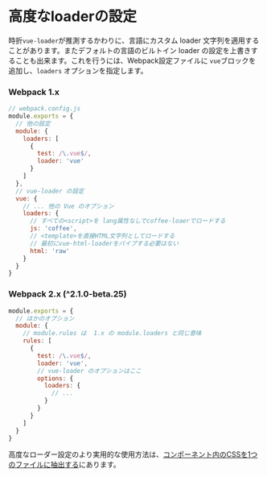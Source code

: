 # 高度なloaderの設定

時折`vue-loader`が推測するかわりに、言語にカスタム loader 文字列を適用することがあります。またデフォルトの言語のビルトイン loader の設定を上書きすることも出来ます。これを行うには、Webpack設定ファイルに `vue`ブロックを追加し、`loaders` オプションを指定します。

### Webpack 1.x

``` js
// webpack.config.js
module.exports = {
  // 他の設定
  module: {
    loaders: [
      {
        test: /\.vue$/,
        loader: 'vue'
      }
    ]
  },
  // vue-loader の設定
  vue: {
    // ... 他の Vue のオプション
    loaders: {
      // すべての<script>を lang属性なしでcoffee-loaerでロードする
      js: 'coffee',
      // <template>を直接HTML文字列としてロードする
      // 最初にvue-html-loaderをパイプする必要はない
      html: 'raw'
    }
  }
}
```

### Webpack 2.x (^2.1.0-beta.25)

``` js
module.exports = {
  // ほかのオプション
  module: {
    // module.rules は  1.x の module.loaders と同じ意味
    rules: [
      {
        test: /\.vue$/,
        loader: 'vue',
        // vue-loader のオプションはここ
        options: {
          loaders: {
            // ...
          }
        }
      }
    ]
  }
}
```

高度なローダー設定のより実用的な使用方法は、[コンポーネント内のCSSを1つのファイルに抽出する](./expression-css.md)にあります。
